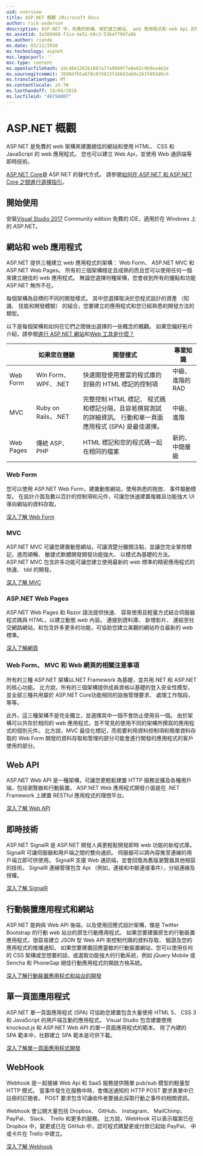 ```yaml
---
uid: overview
title: ASP.NET 概觀 |Microsoft Docs
author: rick-anderson
description: ASP.NET 中，免費的架構，用於建立網站、 web 應用程式和 web Api 的簡介。
ms.assetid: 3a309468-f1ca-4e51-b9c3-536af79d7a8b
ms.author: riande
ms.date: 03/12/2010
ms.technology: aspnet
msc.legacyurl: ''
msc.type: content
ms.openlocfilehash: 2dc48e1262b1807a77a9889f7e0e62c9b9ea463e
ms.sourcegitcommit: 7890dfb5a8f8c07d813f166d3ab0c263f893d0c6
ms.translationtype: MT
ms.contentlocale: zh-TW
ms.lasthandoff: 10/04/2018
ms.locfileid: "48794807"
---
```

# <a name="aspnet-overview"></a>ASP.NET 概觀

ASP.NET 是免費的 web 架構來建置絕佳的網站和使用 HTML、 CSS 和 JavaScript 的 web 應用程式。 您也可以建立 Web Api，並使用 Web 通訊端等即時技術。

[ASP.NET Core](https://docs.microsoft.com/aspnet/core/)是 ASP.NET 的替代方式。  請參閱[如何在 ASP.NET 和 ASP.NET Core 之間進行選擇指引](https://docs.microsoft.com/aspnet/core/choose-aspnet-framework)。

## <a name="get-started"></a>開始使用

安裝[Visual Studio 2017](https://visualstudio.microsoft.com/downloads/?utm_medium=microsoft&utm_source=docs.microsoft.com&utm_campaign=button+cta&utm_content=download+vs2017) Community edition 免費的 IDE，適用於在 Windows 上的 ASP.NET。

## <a name="websites-and-web-applications"></a>網站和 web 應用程式

 ASP.NET 提供三種建立 web 應用程式的架構： Web Form、 ASP.NET MVC 和 ASP.NET Web Pages。 所有的三個架構穩定且成熟的而且您可以使用任何一個來建立絕佳的 web 應用程式。 無論您選擇何種架構，您會收到所有的優點和功能 ASP.NET 無所不在。

每個架構為目標的不同的開發樣式。 其中您選擇取決於您程式設計的資產 （知識、 技能和開發體驗） 的組合，您要建立的應用程式和您已經熟悉的開發方法的類型。

以下是每個架構和如何在它們之間做出選擇的一些概念的概觀。 如果您偏好影片介紹，請參閱[進行 ASP.NET 網站](https://channel9.msdn.com/Blogs/ASP-NET-Site-Videos/Making-Websites-with-ASPNET)和[Web 工具是什麼？](https://channel9.msdn.com/Blogs/ASP-NET-Site-Videos/what-is-web-tools)

|   | 如果您在體驗 | 開發樣式 | 專業知識 |
|-----------|----------------------|-----------------------------------------------------|----------------|
| Web Form | Win Form、 WPF、.NET | 快速開發使用豐富的程式庫的封裝的 HTML 標記的控制項 | 中級、 進階的 RAD |
| MVC       | Ruby on Rails，.NET  | 完整控制 HTML 標記、 程式碼和標記分隔，且容易撰寫測試的詳細資訊。 行動和單一頁面應用程式 (SPA) 是最佳選擇。 | 中級、 進階 |
| Web Pages  | 傳統 ASP、 PHP     | HTML 標記和您的程式碼一起在相同的檔案 | 新的、 中間層級 |

### <a name="web-forms"></a>Web Form

您可以使用 ASP.NET Web Form，建置動態網站，使用熟悉的拖放、 事件驅動模型。 在設計介面及數以百計的控制項和元件，可讓您快速建置複雜且功能強大 UI 導向網站的資料存取。

[深入了解 Web Form](web-forms/index.md)

### <a name="mvc"></a>MVC

ASP.NET MVC 可讓您建置動態網站，可讓清楚分離關注點，並讓您完全掌控標記，進而順暢、 敏捷式軟體開發開發功能強大、 以模式為基礎的方法。 ASP.NET MVC 包含許多功能可讓您建立使用最新的 web 標準的精密應用程式的快速、 tdd 的開發。

[深入了解 MVC](mvc/index.md)

### <a name="aspnet-web-pages"></a>ASP.NET Web Pages

ASP.NET Web Pages 和 Razor 語法提供快速、 容易使用且輕量方式結合伺服器程式碼與 HTML，以建立動態 web 內容。 連接到資料庫、 新增影片、 連結至社交網路網站，和包含許多更多的功能，可協助您建立美觀的網站符合最新的 web 標準。

[深入了解網頁](web-pages/index.md)

### <a name="notes-about-web-forms-mvc-and-web-pages"></a>Web Form、 MVC 和 Web 網頁的相關注意事項

所有的三種 ASP.NET 架構以.NET Framework 為基礎，並共用.NET 和 ASP.NET 的核心功能。 比方說，所有的三個架構提供成員資格以基礎的登入安全性模型，並全部三種共用屬於 ASP.NET Core功能相同的設施管理要求、 處理工作階段，等等。

此外，這三種架構不是完全獨立，並選擇其中一個不會防止使用另一個。 由於架構可以共存於相同的 web 應用程式，並不常見的使用不同的架構所撰寫的應用程式的個別元件。 比方說，MVC 最佳化標記，而若要利用資料控制項和簡單資料存取的 Web Form 開發的資料存取和管理的部分可能會進行開發的應用程式的客戶使用的部分。

## <a name="web-apis"></a>Web API

ASP.NET Web API 是一種架構，可讓您更輕鬆建置 HTTP 服務並擴及各種用戶端，包括瀏覽器和行動裝置。 ASP.NET Web 應用程式開發介面是在 .NET Framework 上建置 RESTful 應用程式的理想平台。

[深入了解 Web API](web-api/index.md)

<!-- Put first under Web API TOC:  Watch video (9 minutes) https://channel9.msdn.com/Blogs/ASP-NET-Site-Videos/services-and-aspnet -->

## <a name="real-time-technologies"></a>即時技術

ASP.NET SignalR 是 ASP.NET 開發人員更輕鬆開發即時 web 功能的新程式庫。 SignalR 可讓伺服器和用戶端之間的雙向通訊。 伺服器可以將內容推至連線的用戶端立即可供使用。 SignalR 支援 Web 通訊端，並會回復為舊版瀏覽器其他相容的技術。 SignalR 連線管理包含 Api （例如，連接和中斷連接事件），分組連線及授權。

[深入了解 SignalR](signalr/index.md)

<!-- Put first under SignalR TOC:  Watch video (6 minutes) https://channel9.msdn.com/Blogs/ASP-NET-Site-Videos/signalr-and-the-real-time-web -->

## <a name="mobile-apps-and-sites"></a>行動裝置應用程式和網站

ASP.NET 能夠與 Web API 後端，以及使用回應式設計架構，像是 Twitter Bootstrap 的行動 web 站台的原生行動應用程式。 如果您要建置原生的行動裝置應用程式，很容易建立 JSON 型 Web API 來控制代碼的資料存取、 驗證及您的應用程式的推播通知。 如果您要建置回應靈敏的行動裝置網站，您可以使用任何的 CSS 架構或您想要的話，或選取功能強大的行動系統，例如 jQuery Mobile 或 Sencha 和 PhoneGap 絕佳行動應用程式的開啟方格系統。

[深入了解行動裝置應用程式和站台的開發](mobile/index.md)

<!-- Put first under mobile TOC:  Watch video (11 minutes) https://channel9.msdn.com/Blogs/ASP-NET-Site-Videos/aspnet-and-mobile -->

## <a name="single-page-applications"></a>單一頁面應用程式

ASP.NET 單一頁面應用程式 (SPA) 可協助您建置包含大量使用 HTML 5、 CSS 3 和 JavaScript 的用戶端互動的應用程式。 Visual Studio 包含建置使用 knockout.js 和 ASP.NET Web API 的單一頁面應用程式的範本。 除了內建的 SPA 範本中，社群建立 SPA 範本是可供下載。

[深入了解單一頁面應用程式開發](single-page-application/index.md)

## <a name="webhooks"></a>WebHook

Webhook 是一起接線 Web Api 和 SaaS 服務提供簡單 pub/sub 模型的輕量型 HTTP 模式。 當事件發生在服務中時，會傳送通知的 HTTP POST 要求表單中已註冊的訂閱者。 POST 要求包含可讓收件者要據此採取行動之事件的相關資訊。

Webhook 會公開大量包括 Dropbox、 GitHub、 Instagram、 MailChimp、 PayPal、 Slack、 Trello 和更多的服務。 比方說，WebHook 可以表示檔案已在 Dropbox 中，變更或已在 GitHub 中，認可程式碼變更或付款已起始 PayPal、 中或卡片在 Trello 中建立。

[深入了解 Webhook](webhooks/index.md)





<!--
Create Deployment TOC based on https://www.asp.net/aspnet/overview/deployment
Copy deployment content map to MVC, WebForms, Web Pages, Web API sections.
Copy Web Deployment in Enterprise from WebForms to MVC
Move under ASP.NET Best practices
    What not to do in ASP.NET, and what to do instead https://review.docs.microsoft.cus/aspnet/aspnet/overview/web-development-best-practices/what-not-to-do-in-aspnet-and-what-to-do-instead
    Async and await https://channel9.msdn.com/Blogs/ASP-NET-Site-Videos/async-and-await
    Building Real World Cloud Apps with Azure https://review.docs.microsoft.com/aspnet/aspnet/overview/developing-apps-with-windows-azure/building-real-world-cloud-apps-with-windows-azure/introduction
    Hands on Lab: Maintainable Azure Websites: Managing Change and Scale https://review.docs.microsoft.com/aspnet/aspnet/overview/developing-apps-with-windows-azure/maintainable-azure-websites-managing-change-and-scale

-->
